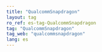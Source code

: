 ```yaml
---
title: "QualcommSnapdragon"
layout: tag
ro_ref: es-tag-QualcommSnapdragon
tag: "QualcommSnapdragon"
tag_web: "qualcommsnapdragon"
lang: es
---
```

